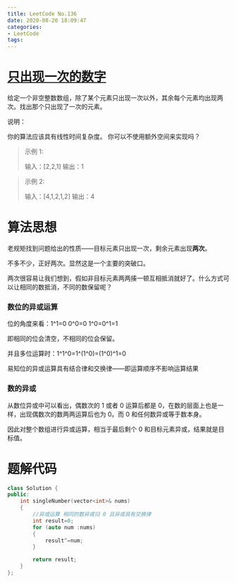 ```yaml
---
title: LeetCode No.136
date: 2020-08-20 18:09:47
categories:
- LeetCode
tags:
---
```


# [只出现一次的数字](https://leetcode-cn.com/problems/single-number)
给定一个非空整数数组，除了某个元素只出现一次以外，其余每个元素均出现两次。找出那个只出现了一次的元素。

说明：

你的算法应该具有线性时间复杂度。 你可以不使用额外空间来实现吗？

>示例 1:
>
>输入：[2,2,1]
输出：1

>示例 2:
>
>输入：[4,1,2,1,2]
输出：4

 <!-- more --> 
 
# 算法思想

老规矩找到问题给出的性质——目标元素只出现一次，剩余元素出现**两次**。

不多不少，正好两次。显然这是一个主要的突破口。

两次很容易让我们想到，假如非目标元素两两揍一顿互相抵消就好了。什么方式可以让相同的数抵消，不同的数保留呢？

### 数位的异或运算
位的角度来看：1^1=0 0^0=0 1^0=0^1=1

即相同的位会清空，不相同的位会保留。

并且多位运算时：1^1^0=1^(1^0)=(1^0)^1=0

易知位的异或运算具有结合律和交换律——即运算顺序不影响运算结果

### 数的异或

从数位异或中可以看出，偶数次的 1 或者 0 运算后都是 0，在数的层面上也是一样，出现偶数次的数两两运算后也为 0。而 0 和任何数异或等于数本身。

因此对整个数组进行异或运算，相当于最后剩个 0 和目标元素异或，结果就是目标值。

# 题解代码

```cpp
class Solution {
public:
    int singleNumber(vector<int>& nums) 
    {
        //异或运算 相同的数异或归 0 且异或具有交换律
        int result=0;
        for (auto num :nums)
        {
            result^=num;
        }

        return result;
    }
};
```

